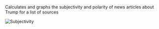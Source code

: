 Calculates and graphs the subjectivity and polarity of news articles about Trump for a list of sources


![Subjectivity](https://imgur.com/tJipZlk)
